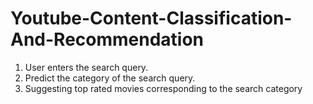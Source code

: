 # Youtube-Content-Classification-And-Recommendation
1. User enters the search query. 
2. Predict the category of the search query.
3. Suggesting top rated movies corresponding to the search category
